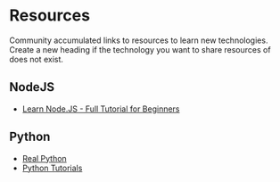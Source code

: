 # Resources

Community accumulated links to resources to learn new technologies. Create a new heading if the technology you want to share resources of does not exist.

## NodeJS

-   [Learn Node.JS - Full Tutorial for Beginners](https://www.youtube.com/watch?v=RLtyhwFtXQA)

## Python

-   [Real Python](https://www.realpython.com)
-   [Python Tutorials](https://www.w3schools.com/python/)
